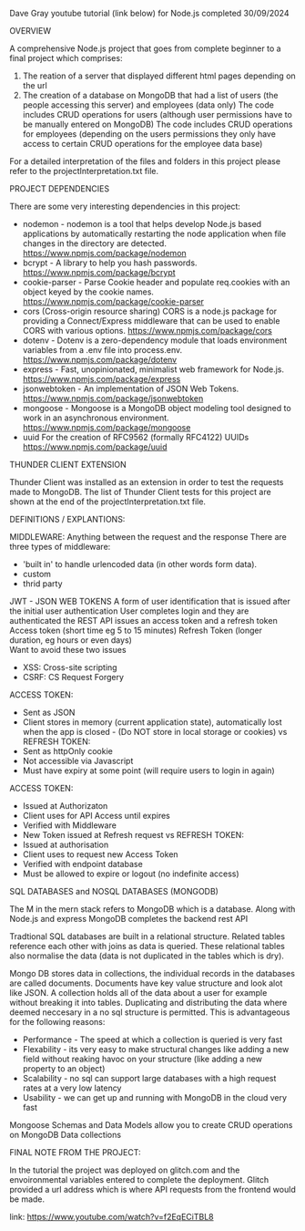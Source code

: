 Dave Gray youtube tutorial (link below) for Node.js completed 30/09/2024 

OVERVIEW

A comprehensive Node.js project that goes from complete beginner to a final project which comprises: 

1. The reation of a server that displayed different html pages depending on the url 
2. The creation of a database on MongoDB that had a list of users (the people accessing this server) and employees (data only) 
The code includes CRUD operations for users (although user permissions have to be manually entered on MongoDB)
The code includes CRUD operations for employees (depending on the users permissions they only have access to certain CRUD operations for the employee data base)

For a detailed interpretation of the files and folders in this project please refer to the projectInterpretation.txt file. 

PROJECT DEPENDENCIES

There are some very interesting dependencies in this project: 
- nodemon - nodemon is a tool that helps develop Node.js based applications by automatically restarting the node application when file changes in the directory are detected. https://www.npmjs.com/package/nodemon  
- bcrypt - A library to help you hash passwords. https://www.npmjs.com/package/bcrypt
- cookie-parser - Parse Cookie header and populate req.cookies with an object keyed by the cookie names. https://www.npmjs.com/package/cookie-parser
- cors (Cross-origin resource sharing) CORS is a node.js package for providing a Connect/Express middleware that can be used to enable CORS with various options. https://www.npmjs.com/package/cors
- dotenv - Dotenv is a zero-dependency module that loads environment variables from a .env file into process.env. https://www.npmjs.com/package/dotenv
- express - Fast, unopinionated, minimalist web framework for Node.js. https://www.npmjs.com/package/express
- jsonwebtoken - An implementation of JSON Web Tokens. https://www.npmjs.com/package/jsonwebtoken
- mongoose - Mongoose is a MongoDB object modeling tool designed to work in an asynchronous environment. https://www.npmjs.com/package/mongoose  
- uuid For the creation of RFC9562 (formally RFC4122) UUIDs https://www.npmjs.com/package/uuid

THUNDER CLIENT EXTENSION

Thunder Client was installed as an extension in order to test the requests made to MongoDB. The list of Thunder Client tests for this project are shown at the end of the projectInterpretation.txt file. 

DEFINITIONS / EXPLANTIONS: 

MIDDLEWARE: 
Anything between the request and the response
There are three types of middleware: 
- 'built in' to handle urlencoded data (in other words form data). 
- custom
- thrid party

JWT - JSON WEB TOKENS
A form of user identification that is issued after the initial user authentication
User completes login and they are authenticated the REST API issues an access token and a refresh token
Access token (short time eg 5 to 15 minutes)
Refresh Token (longer duration, eg hours or even days)  
Want to avoid these two issues 
- XSS: Cross-site scripting
- CSRF: CS Request Forgery

ACCESS TOKEN: 
- Sent as JSON 
- Client stores in memory (current application state), automatically lost when the app is closed - (Do NOT store in local storage or cookies)
vs
REFRESH TOKEN: 
- Sent as httpOnly cookie
- Not accessible via Javascript
- Must have expiry at some point (will require users to login in again)

ACCESS TOKEN: 
- Issued at Authorizaton
- Client uses for API Access until expires
- Verified with Middleware
- New Token issued at Refresh request 
vs
REFRESH TOKEN: 
- Issued at authorisation
- Client uses to request new Access Token
- Verified with endpoint database
- Must be allowed to expire or logout (no indefinite access)

SQL DATABASES and NOSQL DATABASES (MONGODB)

The M in the mern stack refers to MongoDB which is a database. Along with Node.js and express MongoDB completes the backend rest API

Tradtional SQL databases are built in a relational structure.
Related tables reference each other with joins as data is queried.
These relational tables also normalise the data (data is not duplicated in the tables which is dry).

Mongo DB stores data in collections, the individual records in the databases are called documents.
Documents have key value structure and look alot like JSON.
A collection holds all of the data about a user for example without breaking it into tables.
Duplicating and distributing the data where deemed neccesary in a no sql structure is permitted.
This is advantageous for the following reasons: 
- Performance - The speed at which a collection is queried is very fast
- Flexability - its very easy to make structural changes like adding a new field without reaking havoc on your structure (like adding a new property to an object)
- Scalability - no sql can support large databases with a high request rates at a very low latency
- Usability - we can get up and running with MongoDB in the cloud very fast

Mongoose Schemas and Data Models allow you to create CRUD operations on MongoDB Data collections 

FINAL NOTE FROM THE PROJECT: 

In the tutorial the project was deployed on glitch.com and the envoironmental variables entered to complete the deployment. Glitch provided a url address which is where API requests from the frontend would be made. 

link: https://www.youtube.com/watch?v=f2EqECiTBL8